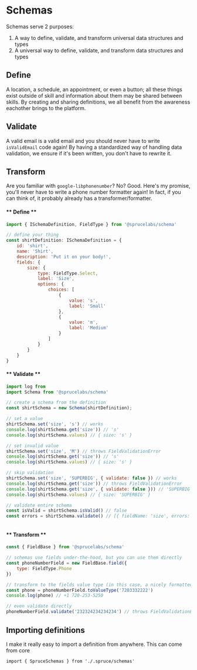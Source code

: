 

<!-- panels:start -->
<!--div:title-panel-->
# Schemas

<!-- div:left-panel -->
Schemas serve 2 purposes:

1. A way to define, validate, and transform universal data structures and types
2. A universal way to define, validate, and transform data structures and types


## Define
A location, a schedule, an appointment, or even a button; all these things exist outside of skill and information about them may be shared between skills. By creating and sharing definitions, we all benefit from the awareness eachother brings to the platform.

## Validate

A valid email is a valid email and you should never have to write `isValidEmail` code again! By having a standardized way of handling data validation, we ensure if it's been written, you don't have to rewrite it.

## Transform

Are you familiar with `google-libphonenumber`? No? Good. Here's my promise, you'll never have to write a phone number formatter again! In fact, if you can think of, it probably already has a transformer/formatter.


<!-- div:right-panel -->
<!-- tabs:start -->

#### ** Define **

```js
import { ISchemaDefinition, FieldType } from '@sprucelabs/schema'

// define your thing
const shirtDefinition: ISchemaDefinition = {
    id: 'shirt',
    name: 'Shirt',
    description: 'Put it on your body!',
    fields: {
        size: {
            type: FieldType.Select,
            label: 'Size',
            options: {
                choices: [
                    {
                        value: 's',
                        label: 'Small'
                    },
                    {
                        value: 'm',
                        label: 'Medium'
                    }
                ]
            }
        }
    }
}
```

#### ** Validate **

```js
import log from 
import Schema from '@sprucelabs/schema'

// create a schema from the definition
const shirtSchema = new Schema(shirtDefinition);

// set a value
shirtSchema.set('size', 's') // works
console.log(shirtSchema.get('size')) // 's'
console.log(shirtSchema.values) // { size: 's' }

// set invalid value
shirtSchema.set('size', 'M') // throws FieldValidationError
console.log(shirtSchema.get('size')) // 's'
console.log(shirtSchema.values) // { size: 's' }

// skip validation
shirtSchema.set('size', 'SUPERBIG', { validate: false }) // works
console.log(shirtSchema.get('size')) // throws FieldValidationError
console.log(shirtSchema.get('size', { validate: false })) // 'SUPERBIG'
console.log(shirtSchema.values) // { size: 'SUPERBIG' }

// validate entire schema
const isValid = shirtSchema.isValid() // false
const errors = shirtSchema.validate() // [{ fieldName: 'size', errors: ['invalid_phone_number']}]



```
#### ** Transform **

```js
const { FieldBase } from '@sprucelabs/schema'

// schemas use fields under-the-hood, but you can use them directly
const phoneNumberField = new FieldBase.field({
    type: FieldType.Phone
})

// transform to the fields value type (in this case, a nicely formatted string)
const phone = phoneNumberField.toValueType('7203332222')
console.log(phone) // +1 720-253-5250

// even validate directly
phoneNumberField.validate('232324234234234') // throws FieldValidationError

```
<!-- tabs:end -->
<!-- panels:end -->



## Importing definitions

I make it really easy to import a definition from anywhere. This can come from core 


`import { SpruceSchemas } from './.spruce/schemas'`